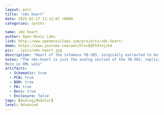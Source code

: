 ```yaml
---
layout: post
title: "x0x heart"
date: 2025-02-17 11:12:07 +0000
categories: synths

name: x0x heart
author: Open Music Labs
link: http://www.openmusiclabs.com/projects/x0x-heart/
demo: https://www.youtube.com/watch?v=QQPS4Y4jzk4
pic: ../pics/x0x-heart.jpg
description: "Heart of the infamous TB-303, surgically extracted to be transplanted into your designs."
notes: "The x0x-heart is just the analog section of the TB-303, replicated with SMT components, and made small enough to fit into a Eurorack modular format. It even has a Eurorack power header on it.
More in OML wiki"
artifacts:
  - Schematic: true
  - PCB: true
  - BOM: true
  - FW: true
  - Docs: true
  - Enclosure: false
tags: [Analog,Modular]
level: Advanced
---
```


